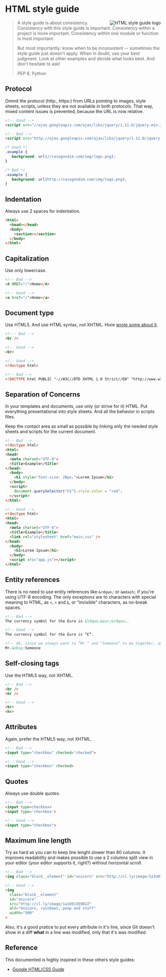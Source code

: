 # HTML style guide

<img
  src="https://raw.github.com/caiogondim/html-style-guide/master/logo.png"
  alt="HTML style guide logo"
  align="right"
/>

> A style guide is about consistency. Consistency with this style guide is
> important. Consistency within a project is more important. Consistency within
> one module or function is most important.
>
> But most importantly: know when to be inconsistent -- sometimes the style guide
> just doesn't apply. When in doubt, use your best judgment. Look at other
> examples and decide what looks best. And don't hesitate to ask!
>
> PEP 8, Python


## Protocol

Ommit the protocol (http:, https:) from URLs pointing to images, style sheets,
scripts, unless they are not available in both protocols. That way, mixed
content issues is prevented, because the URL is now relative.

```html
<!-- Good -->
<script src="//ajax.googleapis.com/ajax/libs/jquery/1.11.0/jquery.min.js"></script>

<!-- Bad -->
<script src="http://ajax.googleapis.com/ajax/libs/jquery/1.11.0/jquery.min.js"></script>

```
```css
/* Good */
.example {
   background: url(//caiogondim.com/img/logo.png);
}

/* Bad */
.example {
   background: url(http://caiogondim.com/img/logo.png);
}
```

## Indentation

Always use 2 spaces for indentation.

```html
<html>
  <head></head>
  <body>
    <section></section>
  </body>
</html>
```


## Capitalization

Use only lowercase.

```html
<!-- Bad -->
<A HREF="/">Home</A>

<!-- Good -->
<a href="/">Home</a>
```


## Document type

Use HTML5. And use HTML syntax, not XHTML. Hixie
[wrote some about it](http://hixie.ch/advocacy/xhtml).

```html
<!--- Bad -->
<br />

<!-- Good -->
<br>

<!-- Good -->
<!doctype html>

<!-- Bad -->
<!DOCTYPE html PUBLIC "-//W3C//DTD XHTML 1.0 Strict//EN" "http://www.w3.org/TR/xhtml1/DTD/xhtml1-strict.dtd">
```


## Separation of Concerns

In your templates and documents, use only (or strive for it) HTML. Put
everything presentational into style sheets. And all the behavior in scripts
files.

Keep the contact area as small as possible by linking only the needed style
sheets and scripts for the current document.


```html
<!-- Bad -->
<!doctype html>
<html>
<head>
  <meta charset="UTF-8">
  <title>Example</title>
</head>
  <body>
    <h1 style="font-size: 20px;">Lorem Ipsum</h1>
  </body>
  <script>
    document.querySelector("h1").style.color = "red";
  </script>
</html>

<!-- Good -->
<!doctype html>
<html>
<head>
  <meta charset="UTF-8">
  <title>Example</title>
  <link rel="stylesheet" href="main.css" />
</head>
  <body>
    <h1>Lorem Ipsum</h1>
  </body>
  <script src="app.js"></script>
</html>
```


## Entity references

There is no need to use entity references like `&rdquo;` or `&mdash;` if you're
using UTF-8 encoding. The only exceptions are to characters with special meaning
to HTML, as `<`, `>` and `&`, or “invisible” characters, as no-break spaces.

```html
<!-- Bad -->
The currency symbol for the Euro is &ldquo;&eur;&rdquo;.

<!-- Good -->
The currency symbol for the Euro is “€”.

<!-- Ok, since we always want to “Mr.” and “Someone” to be together, and never in separate lines -->
Mr.&nbsp;Someone
```


## Self-closing tags

Use the HTML5 way, not XHTML.

```html
<!-- Bad -->
<br />
<hr />

<!-- Good -->
<br>
<hr>
```


## Attributes

Again, prefer the HTML5 way, not XHTML.

```html
<!-- Bad -->
<input type="checkbox" checked="checked">

<!-- Good -->
<input type="checkbox" checked>
```


## Quotes

Always use double quotes.

```html
<!-- Bad -->
<input type=checkbox>
<input type='checkbox'>

<!-- Good -->
<input type="checkbox">
```


## Maximum line length

Try as hard as you can to keep line lenght slower than 80 columns. It improves
readability and makes possible to use a 2 columns split view in your editor
(your editor supports it, right?) without horizontal scroll.

```html
<!-- Bad -->
<img class="block__element" id="unicorn" src="http://cl.ly/image/1a1U013E002Z" alt="Unicorn, rainbows, poop and stuff" width="500">

<!-- Good -->
<img
  class="block__element"
  id="unicorn"
  src="http://cl.ly/image/1a1U013E002Z"
  alt="Unicorn, rainbows, poop and stuff"
  width="500"
>
```

Also, it's a good pratice to put every attribute in it's line, since Git doesn't
show in a diff **what** in a line was modified, only that it's was modified.


## Reference

This documented is highly inspired in these others style guides:
- [Google HTML/CSS Guide](https://google-styleguide.googlecode.com/svn/trunk/htmlcssguide.xml)
